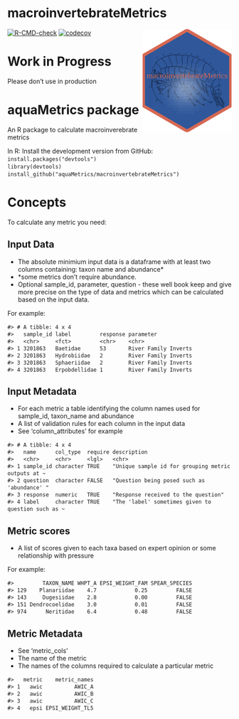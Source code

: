 
<!-- README.md is generated from README.Rmd. Please edit that file -->

# macroinvertebrateMetrics

<img src='https://github.com/aquaMetrics/macroinvertebrateMetrics/blob/master/man/figures/macro_logo.png?raw=true' align="right" width="200" />

<!-- badges: start -->

[![R-CMD-check](https://github.com/aquaMetrics/macroinvertebrateMetrics/actions/workflows/R-CMD-check.yaml/badge.svg)](https://github.com/aquaMetrics/macroinvertebrateMetrics/actions/workflows/R-CMD-check.yaml)
[![codecov](https://codecov.io/gh/aquaMetrics/macroinvertebrateMetrics/branch/master/graph/badge.svg?token=sUCV2wxoHI)](https://codecov.io/gh/aquaMetrics/macroinvertebrateMetrics)
<!-- badges: end -->

# Work in Progress

Please don’t use in production

# aquaMetrics package

An R package to calculate macroinverebrate metrics

In R: Install the development version from GitHub:  
`install.packages("devtools")`  
`library(devtools)`  
`install_github("aquaMetrics/macroinvertebrateMetrics")`

# Concepts

To calculate any metric you need:

## Input Data

- The absolute minimium input data is a dataframe with at least two
  columns containing: taxon name and abundance\*
- \*some metrics don’t require abundance.
- Optional sample_id, parameter, question - these well book keep and
  give more precise on the type of data and metrics which can be
  calculated based on the input data.

For example:

    #> # A tibble: 4 x 4
    #>   sample_id label         response parameter           
    #>   <chr>     <fct>         <chr>    <chr>               
    #> 1 3201863   Baetidae      53       River Family Inverts
    #> 2 3201863   Hydrobiidae   2        River Family Inverts
    #> 3 3201863   Sphaeriidae   2        River Family Inverts
    #> 4 3201863   Erpobdellidae 1        River Family Inverts

## Input Metadata

- For each metric a table identifying the column names used for
  sample_id, taxon_name and abundance
- A list of validation rules for each column in the input data
- See ‘column_attributes’ for example

<!-- -->

    #> # A tibble: 4 x 4
    #>   name      col_type  require description                                       
    #>   <chr>     <chr>     <lgl>   <chr>                                             
    #> 1 sample_id character TRUE    "Unique sample id for grouping metric outputs at ~
    #> 2 question  character FALSE   "Question being posed such as 'abundance' "       
    #> 3 response  numeric   TRUE    "Response received to the question"               
    #> 4 label     character TRUE    "The 'label' sometimes given to question such as ~

## Metric scores

- A list of scores given to each taxa based on expert opinion or some
  relationship with pressure

For example:

    #>         TAXON_NAME WHPT_A EPSI_WEIGHT_FAM SPEAR_SPECIES
    #> 129    Planariidae    4.7            0.25         FALSE
    #> 143     Dugesiidae    2.8            0.00         FALSE
    #> 151 Dendrocoelidae    3.0            0.01         FALSE
    #> 974      Neritidae    6.4            0.48         FALSE

## Metric Metadata

- See ‘metric_cols’
- The name of the metric
- The names of the columns required to calculate a particular metric

<!-- -->

    #>   metric    metric_names
    #> 1   awic          AWIC_A
    #> 2   awic          AWIC_B
    #> 3   awic          AWIC_C
    #> 4   epsi EPSI_WEIGHT_TL5
